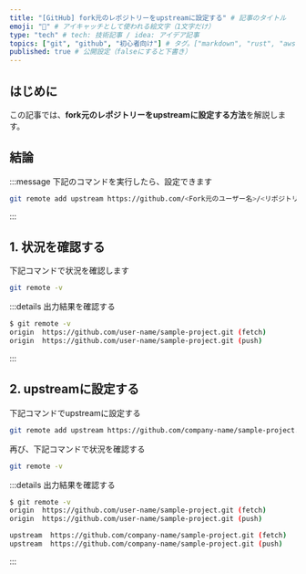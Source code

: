 ```yaml
---
title: "[GitHub] fork元のレポジトリーをupstreamに設定する" # 記事のタイトル
emoji: "🐙‍" # アイキャッチとして使われる絵文字（1文字だけ）
type: "tech" # tech: 技術記事 / idea: アイデア記事
topics: ["git", "github", "初心者向け"] # タグ。["markdown", "rust", "aws"]のように指定する
published: true # 公開設定（falseにすると下書き）
---
```



## はじめに

この記事では、**fork元のレポジトリーをupstreamに設定する方法**を解説します。

## 結論
:::message
下記のコマンドを実行したら、設定できます
```bash
git remote add upstream https://github.com/<Fork元のユーザー名>/<リポジトリ名>.git
```
:::

## 1. 状況を確認する
下記コマンドで状況を確認します
```bash
git remote -v
```

:::details 出力結果を確認する
```bash
$ git remote -v
origin  https://github.com/user-name/sample-project.git (fetch)
origin  https://github.com/user-name/sample-project.git (push)
```
:::

## 2. upstreamに設定する
下記コマンドでupstreamに設定する
```bash
git remote add upstream https://github.com/company-name/sample-project.git
```
再び、下記コマンドで状況を確認する
```bash
git remote -v
```
:::details 出力結果を確認する
```bash
$ git remote -v
origin  https://github.com/user-name/sample-project.git (fetch)
origin  https://github.com/user-name/sample-project.git (push)

upstream  https://github.com/company-name/sample-project.git (fetch)
upstream  https://github.com/company-name/sample-project.git (push)
```
:::
